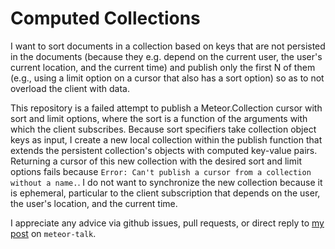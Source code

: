 # Computed Collections

I want to sort documents in a collection based on keys that are not persisted in the documents (because they e.g. depend on the current user, the user's current location, and the current time) and publish only the first N of them (e.g., using a limit option on a cursor that also has a sort option) so as to not overload the client with data.

This repository is a failed attempt to publish a Meteor.Collection cursor with sort and limit options, where the sort is a function of the arguments with which the client subscribes. Because sort specifiers take collection object keys as input, I create a new local collection within the publish function that extends the persistent collection's objects with computed key-value pairs. Returning a cursor of this new collection with the desired sort and limit options fails because `Error: Can't publish a cursor from a collection without a name.`. I do not want to synchronize the new collection because it is ephemeral, particular to the client subscription that depends on the user, the user's location, and the current time.

I appreciate any advice via github issues, pull requests, or direct reply to [my post](https://groups.google.com/forum/?fromgroups#!forum/meteor-talk) on `meteor-talk`.
